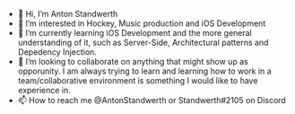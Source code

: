 - 👋 Hi, I’m Anton Standwerth
- 👀 I’m interested in Hockey, Music production and iOS Development
- 🌱 I’m currently learning iOS Development and the more general understanding of it, such as Server-Side, Architectural patterns and Depedency Injection.
- 💞️ I’m looking to collaborate on anything that might show up as opporunity. I am always trying to learn and learning how to work in a team/collaborative environment is something I would like to have experience in.
- 📫 How to reach me @AntonStandwerth or Standwerth#2105 on Discord

<!---
Standwerth/Standwerth is a ✨ special ✨ repository because its `README.md` (this file) appears on your GitHub profile.
You can click the Preview link to take a look at your changes.
--->
